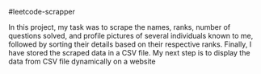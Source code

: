 #leetcode-scrapper

In this project, my task was to scrape the names, ranks, number of questions solved, and profile pictures of several individuals known to me, followed by sorting their details based on their respective ranks. Finally, I have stored the scraped data in a CSV file.
My next step is to display the data from CSV file dynamically on a website
